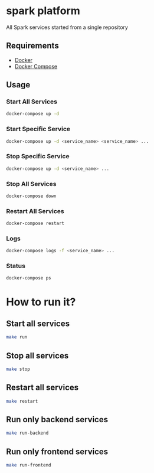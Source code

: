# spark platform

All Spark services started from a single repository

## Requirements

- [Docker](https://docs.docker.com/install/)
- [Docker Compose](https://docs.docker.com/compose/install/)

## Usage

### Start All Services
```bash
docker-compose up -d 
```

### Start Specific Service
```bash
docker-compose up -d <service_name> <service_name> ...
```
### Stop Specific Service
```bash
docker-compose up -d <service_name> ...
```
### Stop All Services
```bash 
docker-compose down
```

### Restart All Services

```bash
docker-compose restart
``` 

### Logs

```bash 
docker-compose logs -f <service_name> ...
```


### Status

```bash
docker-compose ps
```

# How to run it?

## Start all services

```bash
make run
```

## Stop all services

```bash
make stop
```

## Restart all services

```bash
make restart
```

## Run only backend services
    
```bash
make run-backend
```

## Run only frontend services

```bash
make run-frontend
```




